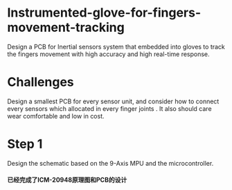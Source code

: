 # Instrumented-glove-for-fingers-movement-tracking
Design a PCB for Inertial sensors system that embedded into gloves to track the fingers movement with high accuracy and high real-time response. 
# Challenges
Design a smallest PCB for every sensor unit, and consider how to connect every sensors which allocated in every finger joints . It also should care wear comfortable and low in cost. 

# Step 1
Design the schematic based on the 9-Axis MPU and the microcontroller. 

#### 已经完成了ICM-20948原理图和PCB的设计
